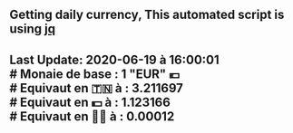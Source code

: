 ## Getting daily currency, This automated script is using [jq](https://stedolan.github.io/jq/)
## Last Update:  2020-06-19 à 16:00:01 </br># Monaie de base : 1 "EUR" 💶 </br> # Equivaut en 🇹🇳 à :  3.211697 </br> # Equivaut en 💵 à : 1.123166</br> # Equivaut en 🐱‍💻 à :  0.00012
